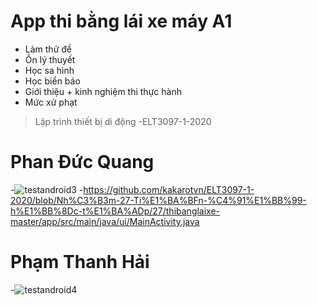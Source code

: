 # App thi bằng lái xe máy A1
- Làm thử đề
- Ôn lý thuyết
- Học sa hình
- Học biển báo
- Giới thiệu + kinh nghiệm thi thực hành
- Mức xử phạt

> Lập trình thiết bị di động 
-ELT3097-1-2020

# Phan Đức Quang
-![testandroid3](https://user-images.githubusercontent.com/71003340/96098525-6b51c300-0efc-11eb-8831-5466e8e6edbb.gif)
-https://github.com/kakarotvn/ELT3097-1-2020/blob/Nh%C3%B3m-27-Ti%E1%BA%BFn-%C4%91%E1%BB%99-h%E1%BB%8Dc-t%E1%BA%ADp/27/thibanglaixe-master/app/src/main/java/ui/MainActivity.java
# Phạm Thanh Hải
-![testandroid4](https://user-images.githubusercontent.com/71003340/96100428-90dfcc00-0efe-11eb-9a78-fa8610084d1a.gif)
